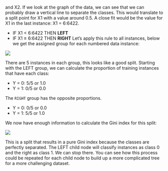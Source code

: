 
and X2. If we look at the graph of the data, we can see that we can probably draw a vertical
line to separate the classes. This would translate to a split point for X1 with a value around
0.5. A close fit would be the value for X1 in the last instance: X1 = 6:6422.
- IF X1 < 6:6422 THEN **LEFT**
- IF X1 ≥ 6:6422 THEN **RIGHT**
Let’s apply this rule to all instances, below we get the assigned group for each numbered
data instance:

![](https://github.com/fenago/katacoda-scenarios/raw/master/master-machine-learning-algorithms/master-machine-learning-algorithms-08/steps/11/1.JPG)

There are 5 instances in each group, this looks like a good split. Starting with the LEFT
group, we can calculate the proportion of training instances that have each class:
- Y = 0: 5/5 or 1.0
- Y = 1: 0/5 or 0.0

The `RIGHT` group has the opposite proportions.

- Y = 0: 0/5 or 0.0
- Y = 1: 5/5 or 1.0

We now have enough information to calculate the Gini index for this split:

![](https://github.com/fenago/katacoda-scenarios/raw/master/master-machine-learning-algorithms/master-machine-learning-algorithms-08/steps/11/2.JPG)

This is a split that results in a pure Gini index because the classes are perfectly separated.
The LEFT child node will classify instances as class 0 and the right as class 1. We can stop
there. You can see how this process could be repeated for each child node to build up a more
complicated tree for a more challenging dataset.

